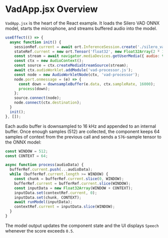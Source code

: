# VadApp.jsx Overview

`VadApp.jsx` is the heart of the React example. It loads the Silero VAD ONNX model, starts the microphone, and streams buffered audio into the model.

```jsx
useEffect(() => {
  async function init() {
    sessionRef.current = await ort.InferenceSession.create('./silero_vad.onnx');
    stateRef.current = new ort.Tensor('float32', new Float32Array(2 * 1 * 128), [2, 1, 128]);
    const stream = await navigator.mediaDevices.getUserMedia({ audio: true });
    const ctx = new AudioContext();
    const source = ctx.createMediaStreamSource(stream);
    await ctx.audioWorklet.addModule('vad-processor.js');
    const node = new AudioWorkletNode(ctx, 'vad-processor');
    node.port.onmessage = (e) => {
      const down = downsampleBuffer(e.data, ctx.sampleRate, 16000);
      process(down);
    };
    source.connect(node);
    node.connect(ctx.destination);
  }
  init();
}, []);
```

Each audio buffer is downsampled to 16 kHz and appended to an internal buffer. Once enough samples (512) are collected, the component keeps 64 samples of context from the previous call and sends a `576`-sample tensor to the ONNX model:

```jsx
const WINDOW = 512;
const CONTEXT = 64;

async function process(audioData) {
  bufferRef.current.push(...audioData);
  while (bufferRef.current.length >= WINDOW) {
    const chunk = bufferRef.current.slice(0, WINDOW);
    bufferRef.current = bufferRef.current.slice(WINDOW);
    const inputData = new Float32Array(WINDOW + CONTEXT);
    inputData.set(contextRef.current, 0);
    inputData.set(chunk, CONTEXT);
    await runModel(inputData);
    contextRef.current = inputData.slice(WINDOW);
  }
}
```

The model output updates the component state and the UI displays `Speech` whenever the score exceeds `0.5`.
